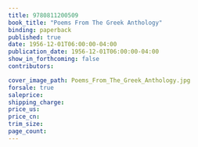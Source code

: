 ```yaml
---
title: 9780811200509
book_title: "Poems From The Greek Anthology"
binding: paperback
published: true
date: 1956-12-01T06:00:00-04:00
publication_date: 1956-12-01T06:00:00-04:00
show_in_forthcoming: false
contributors:

cover_image_path: Poems_From_The_Greek_Anthology.jpg
forsale: true
saleprice:
shipping_charge:
price_us:
price_cn:
trim_size:
page_count:
---
```


